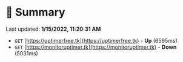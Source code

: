 # 📖 Summary
Last updated: **1/15/2022, 11:20:31 AM**

- `GET` [https://uptimerfree.tk](https://uptimerfree.tk) - **Up** (6595ms)
- `GET` [https://monitoruptimer.tk](https://monitoruptimer.tk) - **Down** (5031ms)
